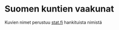 # Suomen kuntien vaakunat
Kuvien nimet perustuu [stat.fi](https://pxdata.stat.fi/PxWeb/api/v1/en/StatFin/synt/statfin_synt_pxt_12dy.px) hankituista nimistä
